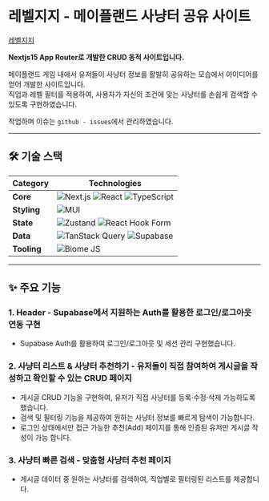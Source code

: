 # 레벨지지 - 메이플랜드 사냥터 공유 사이트

[레벨지지](https://maplelevel.gg)

**Nextjs15 App Router로 개발한 CRUD 동적 사이트입니다.**

메이플랜드 게임 내에서 유저들이 사냥터 정보를 활발히 공유하는 모습에서 아이디어를 얻어 개발한 사이트입니다.<br/>
직업과 레벨 필터를 적용하여, 사용자가 자신의 조건에 맞는 사냥터를 손쉽게 검색할 수 있도록 구현하였습니다.

작업하며 이슈는 `github - issues`에서 관리하였습니다. 

---

## 🛠️ 기술 스택

| Category      | Technologies                                                                                                                                                                                                                                                        |
| ------------- | ------------------------------------------------------------------------------------------------------------------------------------------------------------------------------------------------------------------------------------------------------------------- |
| **Core** | ![Next.js](https://img.shields.io/badge/Next.js-15.1-black?style=for-the-badge&logo=next.js) ![React](https://img.shields.io/badge/React-19-blue?style=for-the-badge&logo=react) ![TypeScript](https://img.shields.io/badge/TypeScript-5-blue?style=for-the-badge&logo=typescript) |
| **Styling** | ![MUI](https://img.shields.io/badge/MUI-6-cyan?style=for-the-badge&logo=MUI)                                                                               |
| **State** | ![Zustand](https://img.shields.io/badge/Zustand-black?style=for-the-badge&logo=zustand) ![React Hook Form](https://img.shields.io/badge/React_Hook_Form-EC5990?style=for-the-badge&logo=reacthookform&logoColor=white)                                                                                                                                                                            |
| **Data** | ![TanStack Query](https://img.shields.io/badge/TanStack_Query-v5-orange?style=for-the-badge&logo=tanstack) ![Supabase](https://img.shields.io/badge/Supabase-green?style=for-the-badge&logo=supabase)                                                                      |
| **Tooling** | ![Biome JS](https://img.shields.io/badge/Biome_JS-blue?style=for-the-badge&logo=biome)                                                                            |

---

## ✨ 주요 기능

### 1. Header - Supabase에서 지원하는 Auth를 활용한 로그인/로그아웃 연동 구현
- Supabase Auth를 활용하여 로그인/로그아웃 및 세션 관리 구현했습니다.

### 2. 사냥터 리스트 & 사냥터 추천하기 - 유저들이 직접 참여하여 게시글을 작성하고 확인할 수 있는 CRUD 페이지
- 게시글 CRUD 기능을 구현하여, 유저가 직접 사냥터를 등록·수정·삭제 가능하도록 했습니다.
- 검색 및 필터링 기능을 제공하여 원하는 사냥터 정보를 빠르게 탐색이 가능합니다.
- 로그인 상태에서만 접근 가능한 추천(Add) 페이지를 통해 인증된 유저만 게시글 작성이 가능 합니다.

### 3. 사냥터 빠른 검색 - 맞춤형 사냥터 추천 페이지
- 게시글 데이터 중 원하는 사냥터를 검색하여, 직업별로 필터링된 리스트를 제공합니다.
